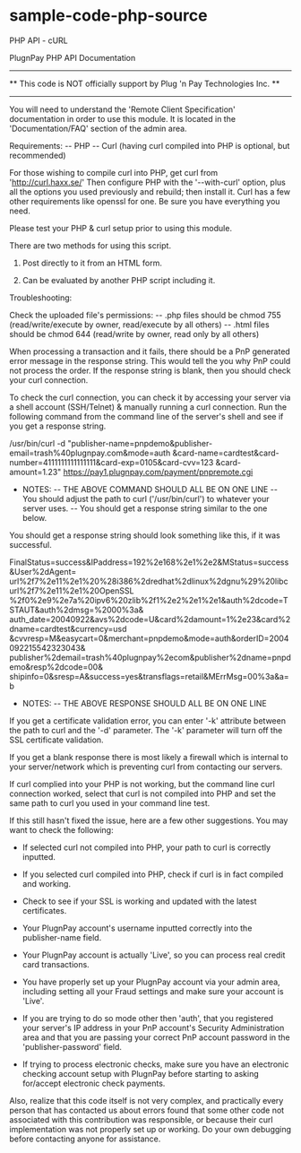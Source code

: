 # sample-code-php-source
PHP API - cURL

PlugnPay PHP API Documentation

**************************************************************************
** This code is NOT officially support by Plug 'n Pay Technologies Inc. **
**************************************************************************

You will need to understand the 'Remote Client Specification' documentation
in order to use this module.  It is located in the 'Documentation/FAQ' section
of the admin area.

Requirements:
  -- PHP
  -- Curl (having curl compiled into PHP is optional, but recommended)

  For those wishing to compile curl into PHP, get curl from 'http://curl.haxx.se/'
  Then configure PHP with the '--with-curl' option, plus all the options
  you used previously and rebuild; then install it.  Curl has a few
  other requirements like openssl for one.  Be sure you have everything you need.


Please test your PHP & curl setup prior to using this module.


There are two methods for using this script.

  1. Post directly to it from an HTML form.

  2. Can be evaluated by another PHP script including it.


Troubleshooting:

Check the uploaded file's permissions:
-- .php files should be chmod 755
   (read/write/execute by owner, read/execute by all others)
-- .html files should be chmod 644
   (read/write by owner, read only by all others)

When processing a transaction and it fails, there should be a PnP generated error
message in the response string.  This would tell the you why PnP could not process
the order.  If the response string is blank, then you should check your curl connection.


To check the curl connection, you can check it by accessing your server via a shell account
(SSH/Telnet) & manually running a curl connection.
Run the following command from the command line of the server's shell and see if you
get a response string.


   /usr/bin/curl -d "publisher-name=pnpdemo&amp;publisher-email=trash%40plugnpay.com&amp;mode=auth
   &amp;card-name=cardtest&amp;card-number=4111111111111111&amp;card-exp=0105&amp;card-cvv=123
   &amp;card-amount=1.23" https://pay1.plugnpay.com/payment/pnpremote.cgi


 * NOTES:
 -- THE ABOVE COMMAND SHOULD ALL BE ON ONE LINE
 -- You should adjust the path to curl ('/usr/bin/curl') to whatever your server uses.
 -- You should get a response string similar to the one below.

 You should get a response string should look something like this, if it was successful.


   FinalStatus=success&amp;IPaddress=192%2e168%2e1%2e2&amp;MStatus=success&amp;User%2dAgent=
   url%2f7%2e11%2e1%20%28i386%2dredhat%2dlinux%2dgnu%29%20libcurl%2f7%2e11%2e1%20OpenSSL
   %2f0%2e9%2e7a%20ipv6%20zlib%2f1%2e2%2e1%2e1&amp;auth%2dcode=TSTAUT&amp;auth%2dmsg=%2000%3a&amp;
   auth_date=20040922&amp;avs%2dcode=U&amp;card%2damount=1%2e23&amp;card%2dname=cardtest&amp;currency=usd
   &amp;cvvresp=M&amp;easycart=0&amp;merchant=pnpdemo&amp;mode=auth&amp;orderID=2004092215542323043&amp;
   publisher%2demail=trash%40plugnpay%2ecom&amp;publisher%2dname=pnpdemo&amp;resp%2dcode=00&amp;
   shipinfo=0&amp;sresp=A&amp;success=yes&amp;transflags=retail&amp;MErrMsg=00%3a&amp;a=b

 * NOTES:
 -- THE ABOVE RESPONSE SHOULD ALL BE ON ONE LINE

If you get a certificate validation error, you can enter '-k' attribute between the path
to curl and the '-d' parameter.  The '-k' parameter will turn off the SSL certificate
validation.

If you get a blank response there is most likely a firewall which is internal to
your server/network which is preventing curl from contacting our servers.

If curl complied into your PHP is not working, but the command line curl connection
worked, select that curl is not compiled into PHP and set the same path to curl you used
in your command line test.

If this still hasn't fixed the issue, here are a few other suggestions.  You may want
to check the following:

  * If selected curl not compiled into PHP, your path to curl is correctly inputted.

  * If you selected curl compiled into PHP, check if curl is in fact compiled and working.

  * Check to see if your SSL is working and updated with the latest certificates.

  * Your PlugnPay account's username inputted correctly into the publisher-name field.

  * Your PlugnPay account is actually 'Live', so you can process real credit card transactions.

  * You have properly set up your PlugnPay account via your admin area, including setting
    all your Fraud settings and make sure your account is 'Live'.

  * If you are trying to do so mode other then 'auth', that you registered your server's IP
    address in your PnP account's Security Administration area and that you are passing your
    correct PnP account password in the 'publisher-password' field.

  * If trying to process electronic checks, make sure you have an electronic checking
    account setup with PlugnPay before starting to asking for/accept electronic check
    payments.

Also, realize that this code itself is not very complex, and practically every person
that has contacted us about errors found that some other code not associated with this
contribution was responsible, or because their curl implementation was not properly set
up or working.  Do your own debugging before contacting anyone for assistance.

